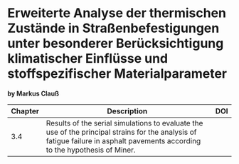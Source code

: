 # Erweiterte Analyse der thermischen Zustände in Straßenbefestigungen unter besonderer Berücksichtigung klimatischer Einflüsse und stoffspezifischer Materialparameter

**by Markus Clauß**

Chapter | Description | DOI
----- 	| ------------- | ------------
3.4			|	Results of the serial simulations to evaluate the use of the principal strains for the analysis of fatigue failure in asphalt pavements according to the hypothesis of Miner. |
